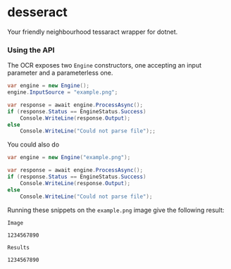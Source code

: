 # desseract
Your friendly neighbourhood tessaract wrapper for dotnet.

### Using the API
The OCR exposes two `Engine` constructors, one accepting an input parameter and a parameterless one.
```csharp
var engine = new Engine();
engine.InputSource = "example.png";

var response = await engine.ProcessAsync();
if (response.Status == EngineStatus.Success)
    Console.WriteLine(response.Output);
else
    Console.WriteLine("Could not parse file");;
```

You could also do
```csharp
var engine = new Engine("example.png");

var response = await engine.ProcessAsync();
if (response.Status == EngineStatus.Success)
    Console.WriteLine(response.Output);
else
    Console.WriteLine("Could not parse file");
```

Running these snippets on the `example.png` image give the following result:
```text
Image

1234567890

Results

1234567890
```